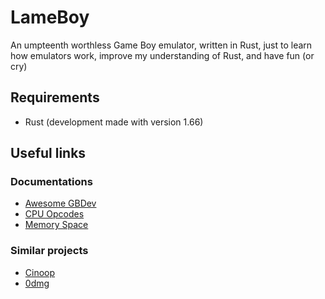 # LameBoy

An umpteenth worthless Game Boy emulator, written in Rust, just to learn how emulators work, improve my understanding of Rust, and have fun (or cry)

## Requirements
 - Rust (development made with version 1.66)

## Useful links

### Documentations
- [Awesome GBDev](https://github.com/gbdev/awesome-gbdev)
- [CPU Opcodes](http://gameboy.mongenel.com/dmg/opcodes.html)
- [Memory Space](http://gameboy.mongenel.com/dmg/asmmemmap.html)

### Similar projects
- [Cinoop](https://cturt.github.io/cinoop.html)
- [0dmg](https://jeremybanks.github.io/0dmg/)